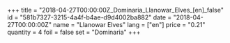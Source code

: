 +++
title = "2018-04-27T00:00:00Z_Dominaria_Llanowar_Elves_[en]_false"
id = "581b7327-3215-4a4f-b4ae-d9d4002ba882"
date = "2018-04-27T00:00:00Z"
name = "Llanowar Elves"
lang = ["en"]
price = "0.21"
quantity = 4
foil = false
set = "Dominaria"
+++
